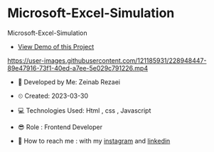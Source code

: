 # Microsoft-Excel-Simulation
Microsoft-Excel-Simulation

- [View Demo of this Project](https://zeinab-rezaei-web.github.io/Microsoft-Excel-Simulation/)

https://user-images.githubusercontent.com/121185931/228948447-89e47916-73f1-40ed-a7ee-5e029c791226.mp4

- 👩 Developed by Me: Zeinab Rezaei

- ⏲ Created: 2023-03-30

- 💻 Technologies Used: Html , css , Javascript

- 😎 Role : Frontend Developer

- 🔗 How to reach me : with my [instagram](https://www.instagram.com/zeinab.rezaei.web) and [linkedin](https://www.linkedin.com/in/zeinab-rezaei-web)

